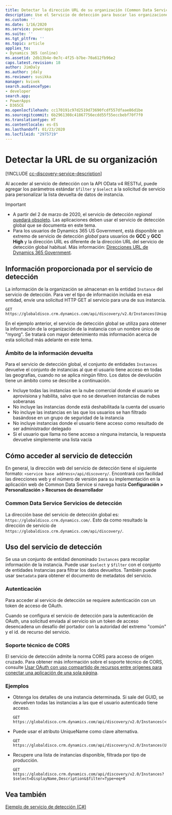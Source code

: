 ```yaml
---
title: Detectar la dirección URL de su organización (Common Data Service)| Microsoft Docs
description: Use el Servicio de detección para buscar las organizaciones (instancias) a las que pertenece el usuario conectado
ms.custom: ''
ms.date: 1/16/2020
ms.service: powerapps
ms.suite: ''
ms.tgt_pltfrm: ''
ms.topic: article
applies_to:
- Dynamics 365 (online)
ms.assetid: 2db13b4e-0e7c-4f25-b7be-70a612fb96e2
caps.latest.revision: 18
author: JimDaly
ms.author: jdaly
ms.reviewer: susikka
manager: kvivek
search.audienceType:
- developer
search.app:
- PowerApps
- D365CE
ms.openlocfilehash: cc170191c97d2519d73690fcdf557dfaae86d1be
ms.sourcegitcommit: 6b2961308c41867756ecdd55f55eccbebf70f7f0
ms.translationtype: HT
ms.contentlocale: es-ES
ms.lasthandoff: 01/23/2020
ms.locfileid: "2975719"
---
```

# <a name="discover-the-url-for-your-organization"></a>Detectar la URL de su organización

[!INCLUDE [cc-discovery-service-description](../includes/cc-discovery-service-description.md)]

Al acceder al servicio de detección con la API OData v4 RESTful, puede agregar los parámetros estándar `$filter` y `$select` a la solicitud de servicio para personalizar la lista devuelta de datos de instancia.

> [!IMPORTANT]
> - A partir del 2 de marzo de 2020, el servicio de detección *regional* [quedará obsoleto](/power-platform/important-changes-coming#regional-discovery-service-is-deprecated). Las aplicaciones deben usar el servicio de detección global que se documenta en este tema.  
> - Para los usuarios de Dynamics 365 US Government, está disponible un extremo de servicio de detección *global* para usuarios de **GCC** y **GCC High** y la dirección URL es diferente de la dirección URL del servicio de detección global habitual. Más información: [Direcciones URL de Dynamics 365 Government](https://docs.microsoft.com/dynamics365/customer-engagement/admin/government/microsoft-dynamics-365-government#dynamics-365-us-government-urls).

  
## <a name="information-provided-by-the-discovery-service"></a>Información proporcionada por el servicio de detección 
 
La información de la organización se almacenan en la entidad `Instance` del servicio de detección.  Para ver el tipo de información incluida en esa entidad, envíe una solicitud HTTP GET al servicio para una de sus instancia.  
  
```http  
GET https://globaldisco.crm.dynamics.com/api/discovery/v2.0/Instances(UniqueName='myorg')  
```  
  
En el ejemplo anterior, el servicio de detección global se utiliza para obtener la información de la organización de la instancia con un nombre único de "myorg". Se tratará con mayor detenimiento más información acerca de esta solicitud más adelante en este tema.  

### <a name="scope-of-the-returned-information"></a>Ámbito de la información devuelta

Para el servicio de detección global, el conjunto de entidades `Instances` devuelve el conjunto de instancias al que el usuario tiene acceso en todas las geografías, cuando no se aplica ningún filtro.   Los datos de devolución tiene un ámbito como se describe a continuación.  
  
-   Incluye todas las instancias en la nube comercial donde el usuario se aprovisiona y habilita, salvo que no se devuelven instancias de nubes soberanas
-   No incluye las instancias donde está deshabilitada la cuenta del usuario
-   No incluye las instancias en las que los usuarios se han filtrado basándose en un grupo de seguridad de la instancia
-   No incluye instancias donde el usuario tiene acceso como resultado de ser administrador delegado
-   Si el usuario que llama no tiene acceso a ninguna instancia, la respuesta devuelve simplemente una lista vacía

## <a name="how-to-access-the-discovery-service"></a>Cómo acceder al servicio de detección

En general, la dirección web del servicio de detección tiene el siguiente formato: `<service base address>/api/discovery/`.  Encontrará con facilidad las direcciones web y el número de versión para su implementación en la aplicación web de Common Data Service si navega hasta **Configuración > Personalización > Recursos de desarrollador**  
  
### <a name="common-data-service-discovery-services"></a>Common Data Service Servicios de detección  

La dirección base del servicio de detección global es: `https://globaldisco.crm.dynamics.com/`. Esto da como resultado la dirección de servicio de `https://globaldisco.crm.dynamics.com/api/discovery/`.  
  
## <a name="using-the-discovery-service"></a>Uso del servicio de detección  

Se usa un conjunto de entidad denominado `Instances` para recopilar información de la instancia. Puede usar `$select` y `$filter` con el conjunto de entidades Instancias para filtrar los datos devueltos. También puede usar `$metadata` para obtener el documento de metadatos del servicio.  
  
### <a name="authentication"></a>Autenticación

Para acceder al servicio de detección se requiere autenticación con un token de acceso de OAuth.

Cuando se configura el servicio de detección para la autenticación de OAuth, una solicitud enviada al servicio sin un token de acceso desencadena un desafío del portador con la autoridad del extremo "común" y el id. de recurso del servicio.

### <a name="cors-support"></a>Soporte técnico de CORS

El servicio de detección admite la norma CORS para acceso de origen cruzado. Para obtener más información sobre el soporte técnico de CORS, consulte [Usar OAuth con uso compartido de recursos entre orígenes para conectar una aplicación de una sola página](../oauth-cross-origin-resource-sharing-connect-single-page-application.md).  
  
### <a name="examples"></a>Ejemplos  
  
-   Obtenga los detalles de una instancia determinada. Si sale del GUID, se devuelven todas las instancias a las que el usuario autenticado tiene acceso.  
  
    ```http      
    GET https://globaldisco.crm.dynamics.com/api/discovery/v2.0/Instances(<guid>)
    ```  
  
-   Puede usar el atributo UniqueName como clave alternativa.  
  
    ```http  
    GET https://globaldisco.crm.dynamics.com/api/discovery/v2.0/Instances(UniqueName='myorg')  
    ```  
  
-   Recupere una lista de instancias disponible, filtrada por tipo de producción.  
  
    ```http  
    GET https://globaldisco.crm.dynamics.com/api/discovery/v2.0/Instances?$select=DisplayName,Description&$filter=Type+eq+0   
    ```  
  
## <a name="see-also"></a>Vea también

[Ejemplo de servicio de detección (C#)](samples/global-discovery-service-csharp.md)

